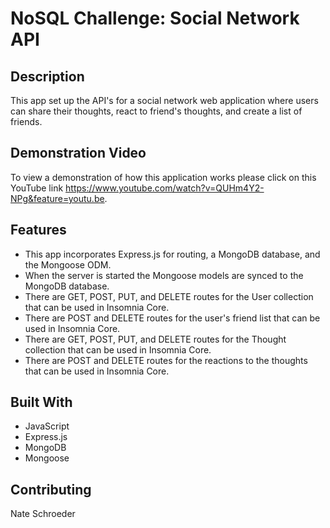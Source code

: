 # NoSQL Challenge: Social Network API

## Description
This app set up the API's for a social network web application where users can share their thoughts, react to friend's thoughts, and create a list of friends.

## Demonstration Video
To view a demonstration of how this application works please click on this YouTube link https://www.youtube.com/watch?v=QUHm4Y2-NPg&feature=youtu.be.

## Features
* This app incorporates Express.js for routing, a MongoDB database, and the Mongoose ODM.
* When the server is started the Mongoose models are synced to the MongoDB database.
* There are GET, POST, PUT, and DELETE routes for the User collection that can be used in Insomnia Core.
* There are POST and DELETE routes for the user's friend list that can be used in Insomnia Core.
* There are GET, POST, PUT, and DELETE routes for the Thought collection that can be used in Insomnia Core.
* There are POST and DELETE routes for the reactions to the thoughts that can be used in Insomnia Core.

## Built With
* JavaScript
* Express.js
* MongoDB
* Mongoose

## Contributing
Nate Schroeder